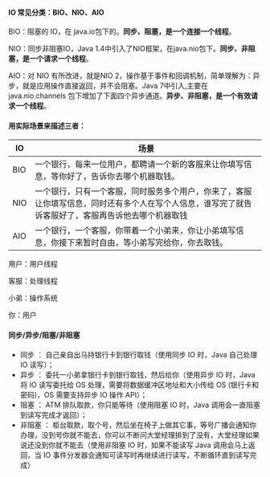 #### IO 常见分类：BIO、NIO、AIO

BIO：阻塞的 IO，在 java.io包下的。**同步、阻塞，是一个连接一个线程**。

NIO：同步非阻塞IO，Java 1.4中引入了NIO框架，在java.nio包下。**同步、非阻塞，是一个请求一个线程**。

AIO：对 NIO 有所改进，就是NIO 2，操作基于事件和回调机制，简单理解为：异步，就是应用操作直接返回，并不会阻塞。Java 7中引入,主要在 java.nio.channels 包下增加了下面四个异步通道。**异步、非阻塞，是一个有效请求一个线程**。

#### 用实际场景来描述三者：

| IO   | 场景                                                         |
| ---- | ------------------------------------------------------------ |
| BIO  | 一个银行，每来一位用户，都聘请一个新的客服来让你填写信息，等你好了，告诉你去哪个机器取钱。 |
| NIO  | 一个银行，只有一个客服，同时服务多个用户，你来了，客服让你填写信息，同时还有多个人在写个人信息，谁写完了就告诉客服好了，客服再告诉他去哪个机器取钱 |
| AIO  | 一个银行，一个客服，你带着一个小弟来，你让小弟填写信息，你接下来暂时自由，等小弟写完给你，你去取钱。 |

用户：用户线程

客服：处理线程

小弟：操作系统

你：用户

#### 同步/异步/阻塞/非阻塞

-   同步 ： 自己亲自出马持银行卡到银行取钱（使用同步 IO 时，Java 自己处理 IO 读写）；
-   异步 ： 委托一小弟拿银行卡到银行取钱，然后给你（使用异步 IO 时，Java 将 IO 读写委托给 OS 处理，需要将数据缓冲区地址和大小传给 OS (银行卡和密码)，OS 需要支持异步 IO 操作 API）；
-   阻塞 ： ATM 排队取款，你只能等待（使用阻塞 IO 时，Java 调用会一直阻塞到读写完成才返回）；
-   非阻塞 ： 柜台取款，取个号，然后坐在椅子上做其它事，等号广播会通知你办理，没到号你就不能去，你可以不断问大堂经理排到了没有，大堂经理如果说还没到你就不能去（使用非阻塞 IO 时，如果不能读写 Java 调用会马上返回，当 IO 事件分发器会通知可读写时再继续进行读写，不断循环直到读写完成）